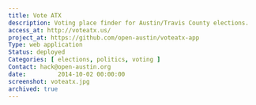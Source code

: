 ```yaml
---
title: Vote ATX
description: Voting place finder for Austin/Travis County elections.
access_at: http://voteatx.us/
project_at: https://github.com/open-austin/voteatx-app
Type: web application
Status: deployed
Categories: [ elections, politics, voting ]
Contact: hack@open-austin.org
date:         2014-10-02 00:00:00
screenshot: voteatx.jpg
archived: true
---
```


